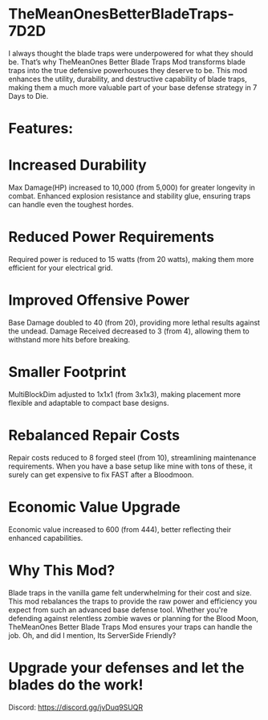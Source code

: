 # TheMeanOnesBetterBladeTraps-7D2D


I always thought the blade traps were underpowered for what they should be. That’s why TheMeanOnes Better Blade Traps Mod transforms blade traps into the true defensive powerhouses they deserve to be. This mod enhances the utility, durability, and destructive capability of blade traps, making them a much more valuable part of your base defense strategy in 7 Days to Die.
# Features:
# Increased Durability
Max Damage(HP) increased to 10,000 (from 5,000) for greater longevity in combat.
Enhanced explosion resistance and stability glue, ensuring traps can handle even the toughest hordes.
# Reduced Power Requirements
Required power is reduced to 15 watts (from 20 watts), making them more efficient for your electrical grid.
# Improved Offensive Power
Base Damage doubled to 40 (from 20), providing more lethal results against the undead.
Damage Received decreased to 3 (from 4), allowing them to withstand more hits before breaking.
# Smaller Footprint
MultiBlockDim adjusted to 1x1x1 (from 3x1x3), making placement more flexible and adaptable to compact base designs.
# Rebalanced Repair Costs
Repair costs reduced to 8 forged steel (from 10), streamlining maintenance requirements. When you have a base setup like mine with tons of these, it surely can get expensive to fix FAST after a Bloodmoon. 
# Economic Value Upgrade
Economic value increased to 600 (from 444), better reflecting their enhanced capabilities. 

# Why This Mod?
Blade traps in the vanilla game felt underwhelming for their cost and size. This mod rebalances the traps to provide the raw power and efficiency you expect from such an advanced base defense tool. Whether you're defending against relentless zombie waves or planning for the Blood Moon, TheMeanOnes Better Blade Traps Mod ensures your traps can handle the job. Oh, and did I mention, Its ServerSide Friendly?


# Upgrade your defenses and let the blades do the work!

Discord: 
https://discord.gg/jvDuq9SUQR
